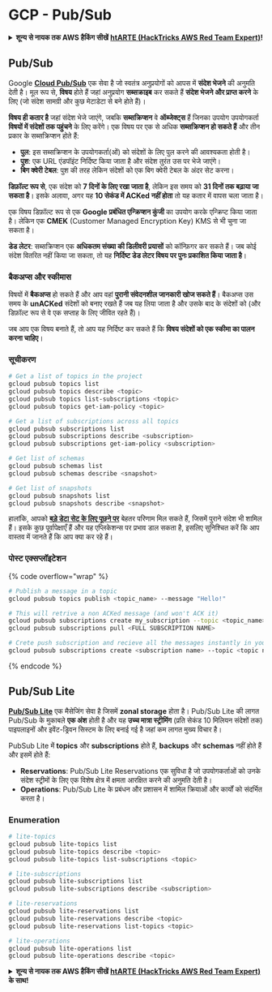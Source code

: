 # GCP - Pub/Sub

<details>

<summary><strong>शून्य से नायक तक AWS हैकिंग सीखें</strong> <a href="https://training.hacktricks.xyz/courses/arte"><strong>htARTE (HackTricks AWS Red Team Expert)</strong></a><strong>!</strong></summary>

HackTricks का समर्थन करने के अन्य तरीके:

* यदि आप चाहते हैं कि आपकी **कंपनी का विज्ञापन HackTricks में दिखाई दे** या **HackTricks को PDF में डाउनलोड करें**, तो [**सब्सक्रिप्शन प्लान्स**](https://github.com/sponsors/carlospolop) देखें!
* [**आधिकारिक PEASS & HackTricks स्वैग प्राप्त करें**](https://peass.creator-spring.com)
* [**The PEASS Family**](https://opensea.io/collection/the-peass-family) की खोज करें, हमारे विशेष [**NFTs**](https://opensea.io/collection/the-peass-family) का संग्रह
* 💬 [**Discord group**](https://discord.gg/hRep4RUj7f) में **शामिल हों** या [**telegram group**](https://t.me/peass) में या **Twitter** पर 🐦 [**@carlospolopm**](https://twitter.com/carlospolopm) को **फॉलो करें**.
* **अपनी हैकिंग ट्रिक्स साझा करें, HackTricks** के [**github repos**](https://github.com/carlospolop/hacktricks) और [**HackTricks Cloud**](https://github.com/carlospolop/hacktricks-cloud) में PRs सबमिट करके.

</details>

## Pub/Sub <a href="#reviewing-cloud-pubsub" id="reviewing-cloud-pubsub"></a>

Google [**Cloud Pub/Sub**](https://cloud.google.com/pubsub/) एक सेवा है जो स्वतंत्र अनुप्रयोगों को आपस में **संदेश भेजने** की अनुमति देती है। मूल रूप से, **विषय** होते हैं जहां अनुप्रयोग **सब्सक्राइब** कर सकते हैं **संदेश भेजने और प्राप्त करने** के लिए (जो संदेश सामग्री और कुछ मेटाडेटा से बने होते हैं)।

**विषय ही कतार है** जहां संदेश भेजे जाएंगे, जबकि **सब्सक्रिप्शन** वे **ऑब्जेक्ट्स** हैं जिनका उपयोग उपयोगकर्ता **विषयों में संदेशों तक पहुंचने** के लिए करेंगे। एक विषय पर एक से अधिक **सब्सक्रिप्शन हो सकते हैं** और तीन प्रकार के सब्सक्रिप्शन होते हैं:

* **पुल**: इस सब्सक्रिप्शन के उपयोगकर्ता(ओं) को संदेशों के लिए पुल करने की आवश्यकता होती है।
* **पुश**: एक URL एंडपॉइंट निर्दिष्ट किया जाता है और संदेश तुरंत उस पर भेजे जाएंगे।
* **बिग क्वेरी टेबल**: पुश की तरह लेकिन संदेशों को एक बिग क्वेरी टेबल के अंदर सेट करना।

**डिफ़ॉल्ट रूप से**, एक संदेश को **7 दिनों के लिए रखा जाता है**, लेकिन इस समय को **31 दिनों तक बढ़ाया जा सकता है**। इसके अलावा, अगर यह **10 सेकंड में ACKed नहीं होता** तो यह कतार में वापस चला जाता है।

एक विषय डिफ़ॉल्ट रूप से एक **Google प्रबंधित एन्क्रिप्शन कुंजी** का उपयोग करके एन्क्रिप्ट किया जाता है। लेकिन एक **CMEK** (Customer Managed Encryption Key) KMS से भी चुना जा सकता है।

**डेड लेटर**: सब्सक्रिप्शन एक **अधिकतम संख्या की डिलीवरी प्रयासों** को कॉन्फ़िगर कर सकते हैं। जब कोई संदेश वितरित नहीं किया जा सकता, तो यह **निर्दिष्ट डेड लेटर विषय पर पुनः प्रकाशित किया जाता है**।

### बैकअप्स और स्कीमास

विषयों में **बैकअप्स** हो सकते हैं और आप वहां **पुरानी संवेदनशील जानकारी खोज सकते हैं**। बैकअप्स उस समय के **unACKed** संदेशों को बनाए रखते हैं जब यह लिया जाता है और उसके बाद के संदेशों को (और डिफ़ॉल्ट रूप से वे एक सप्ताह के लिए जीवित रहते हैं)।

जब आप एक विषय बनाते हैं, तो आप यह निर्दिष्ट कर सकते हैं कि **विषय संदेशों को एक स्कीमा का पालन करना चाहिए**।

### सूचीकरण
```bash
# Get a list of topics in the project
gcloud pubsub topics list
gcloud pubsub topics describe <topic>
gcloud pubsub topics list-subscriptions <topic>
gcloud pubsub topics get-iam-policy <topic>

# Get a list of subscriptions across all topics
gcloud pubsub subscriptions list
gcloud pubsub subscriptions describe <subscription>
gcloud pubsub subscriptions get-iam-policy <subscription>

# Get list of schemas
gcloud pubsub schemas list
gcloud pubsub schemas describe <snapshot>

# Get list of snapshots
gcloud pubsub snapshots list
gcloud pubsub snapshots describe <snapshot>
```
हालांकि, आपको [**बड़े डेटा सेट के लिए पूछने पर**](https://cloud.google.com/pubsub/docs/replay-overview) बेहतर परिणाम मिल सकते हैं, जिसमें पुराने संदेश भी शामिल हैं। इसके कुछ पूर्वापेक्षाएँ हैं और यह एप्लिकेशन्स पर प्रभाव डाल सकता है, इसलिए सुनिश्चित करें कि आप वास्तव में जानते हैं कि आप क्या कर रहे हैं।

### पोस्ट एक्सप्लॉइटेशन

{% code overflow="wrap" %}
```bash
# Publish a message in a topic
gcloud pubsub topics publish <topic_name> --message "Hello!"

# This will retrive a non ACKed message (and won't ACK it)
gcloud pubsub subscriptions create my_subscription --topic <topic_name>
gcloud pubsub subscriptions pull <FULL SUBSCRIPTION NAME>

# Crete push subscription and recieve all the messages instantly in your web server
gcloud pubsub subscriptions create <subscription name> --topic <topic name> --push-endpoint <URL to push to>
```
{% endcode %}

## Pub/Sub Lite

[**Pub/Sub Lite**](https://cloud.google.com/pubsub/docs/choosing-pubsub-or-lite) एक मैसेजिंग सेवा है जिसमें **zonal storage** होता है। Pub/Sub Lite की लागत Pub/Sub के मुकाबले **एक अंश** होती है और यह **उच्च मात्रा स्ट्रीमिंग** (प्रति सेकंड 10 मिलियन संदेशों तक) पाइपलाइनों और इवेंट-ड्रिवन सिस्टम के लिए बनाई गई है जहां कम लागत मुख्य विचार है।

PubSub Lite में **topics** और **subscriptions** होते हैं, **backups** और **schemas** नहीं होते हैं और इसमें होते हैं:

* **Reservations**: Pub/Sub Lite Reservations एक सुविधा है जो उपयोगकर्ताओं को उनके संदेश स्ट्रीमों के लिए एक विशेष क्षेत्र में क्षमता आरक्षित करने की अनुमति देती है।
* **Operations**: Pub/Sub Lite के प्रबंधन और प्रशासन में शामिल क्रियाओं और कार्यों को संदर्भित करता है।

### Enumeration
```bash
# lite-topics
gcloud pubsub lite-topics list
gcloud pubsub lite-topics describe <topic>
gcloud pubsub lite-topics list-subscriptions <topic>

# lite-subscriptions
gcloud pubsub lite-subscriptions list
gcloud pubsub lite-subscriptions describe <subscription>

# lite-reservations
gcloud pubsub lite-reservations list
gcloud pubsub lite-reservations describe <topic>
gcloud pubsub lite-reservations list-topics <topic>

# lite-operations
gcloud pubsub lite-operations list
gcloud pubsub lite-operations describe <topic>
```
<details>

<summary><strong>शून्य से नायक तक AWS हैकिंग सीखें</strong> <a href="https://training.hacktricks.xyz/courses/arte"><strong>htARTE (HackTricks AWS Red Team Expert)</strong></a><strong> के साथ!</strong></summary>

HackTricks का समर्थन करने के अन्य तरीके:

* यदि आप चाहते हैं कि आपकी **कंपनी का विज्ञापन HackTricks में दिखाई दे** या **HackTricks को PDF में डाउनलोड करें**, तो [**सब्सक्रिप्शन प्लान्स**](https://github.com/sponsors/carlospolop) देखें!
* [**आधिकारिक PEASS & HackTricks स्वैग**](https://peass.creator-spring.com) प्राप्त करें
* [**The PEASS Family**](https://opensea.io/collection/the-peass-family) की खोज करें, हमारा विशेष [**NFTs**](https://opensea.io/collection/the-peass-family) संग्रह
* 💬 [**Discord group**](https://discord.gg/hRep4RUj7f) में **शामिल हों** या [**telegram group**](https://t.me/peass) या **Twitter** 🐦 पर मुझे **फॉलो** करें [**@carlospolopm**](https://twitter.com/carlospolopm)**.**
* **HackTricks** के [**github repos**](https://github.com/carlospolop/hacktricks) और [**HackTricks Cloud**](https://github.com/carlospolop/hacktricks-cloud) में PRs सबमिट करके अपनी हैकिंग ट्रिक्स साझा करें।

</details>

